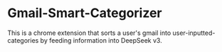 # Gmail-Smart-Categorizer

This is a chrome extension that sorts a user's gmail into user-inputted-categories by feeding information into DeepSeek v3.
